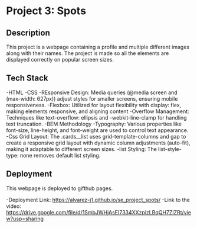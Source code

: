 # Project 3: Spots

## Description

This project is a webpage containing a profile and multiple different images along with their names. The project is made so all the elements are displayed correctly on popular screen sizes.

## Tech Stack

-HTML
-CSS
-REsponsive Design: Media queries (@media screen and (max-width: 627px)) adjust styles for smaller screens, ensuring mobile responsiveness.
-Flexbox: Utilized for layout flexibility with display: flex, making elements responsive, and aligning content
-Overflow Management: Techniques like text-overflow: ellipsis and -webkit-line-clamp for handling text truncation.
-BEM Methodology
-Typography: Various properties like font-size, line-height, and font-weight are used to control text appearance.
-Css Grid Layout: The .cards\_\_list uses grid-template-columns and gap to create a responsive grid layout with dynamic column adjustments (auto-fit), making it adaptable to different screen sizes.
-list Styling: The list-style-type: none removes default list styling.

## Deployment

This webpage is deployed to gifthub pages.

-Deployment Link: https://alvarez-j1.github.io/se_project_spots/
-Link to the video: https://drive.google.com/file/d/1SmbJWHjAsEI7334XXzpizLBqQH7ZlZRt/view?usp=sharing
